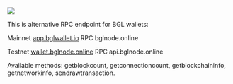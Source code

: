 <img src="doc/bglnode.png">

This is alternative RPC endpoint for BGL wallets:

Mainnet [app.bglwallet.io](https://app.bglwallet.io) RPC bglnode.online

Testnet [wallet.bglnode.online](https://wallet.bglnode.online) RPC api.bglnode.online

Available methods: getblockcount, getconnectioncount, getblockchaininfo, getnetworkinfo, sendrawtransaction.
